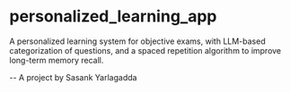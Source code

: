# personalized_learning_app

A personalized learning system for objective exams, with LLM-based categorization of questions, and a spaced repetition algorithm to improve long-term memory recall.

-- A project by Sasank Yarlagadda
